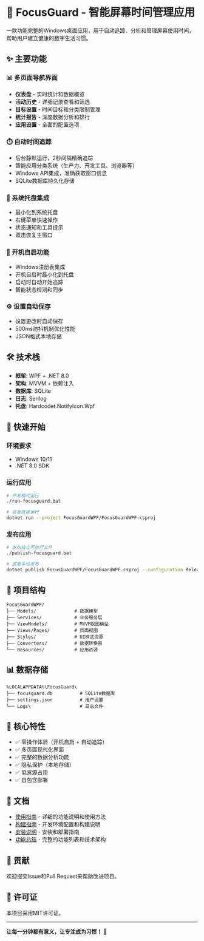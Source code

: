 # 🎯 FocusGuard - 智能屏幕时间管理应用

一款功能完整的Windows桌面应用，用于自动追踪、分析和管理屏幕使用时间，帮助用户建立健康的数字生活习惯。

## ✨ 主要功能

### 📊 多页面导航界面
- **仪表盘** - 实时统计和数据概览
- **活动历史** - 详细记录查看和筛选
- **目标设置** - 时间目标和分类限制管理
- **统计报告** - 深度数据分析和排行
- **应用设置** - 全面的配置选项

### ⏱️ 自动时间追踪
- 后台静默运行，2秒间隔精确追踪
- 智能应用分类系统（生产力、开发工具、浏览器等）
- Windows API集成，准确获取窗口信息
- SQLite数据库持久化存储

### 🔔 系统托盘集成
- 最小化到系统托盘
- 右键菜单快速操作
- 状态通知和工具提示
- 双击恢复主窗口

### 🚀 开机自启功能
- Windows注册表集成
- 开机自启时最小化到托盘
- 启动时自动开始追踪
- 智能状态检测和同步

### ⚙️ 设置自动保存
- 设置更改时自动保存
- 500ms防抖机制优化性能
- JSON格式本地存储

## 🛠️ 技术栈

- **框架**: WPF + .NET 8.0
- **架构**: MVVM + 依赖注入
- **数据库**: SQLite
- **日志**: Serilog
- **托盘**: Hardcodet.NotifyIcon.Wpf

## 🚀 快速开始

### 环境要求
- Windows 10/11
- .NET 8.0 SDK

### 运行应用
```bash
# 开发模式运行
./run-focusguard.bat

# 或者直接运行
dotnet run --project FocusGuardWPF/FocusGuardWPF.csproj
```

### 发布应用
```bash
# 发布独立可执行文件
./publish-focusguard.bat

# 或者手动发布
dotnet publish FocusGuardWPF/FocusGuardWPF.csproj --configuration Release --runtime win-x64 --self-contained true --output "publish\FocusGuard"
```

## 📁 项目结构

```
FocusGuardWPF/
├── Models/              # 数据模型
├── Services/            # 业务服务层
├── ViewModels/          # MVVM视图模型
├── Views/Pages/         # 页面视图
├── Styles/              # UI样式资源
├── Converters/          # 数据转换器
└── Resources/           # 应用资源
```

## 📊 数据存储

```
%LOCALAPPDATA%\FocusGuard\
├── focusguard.db          # SQLite数据库
├── settings.json          # 用户设置
└── Logs\                  # 日志文件
```

## 🎯 核心特性

- ✅ 零操作体验（开机自启 + 自动追踪）
- ✅ 多页面现代化界面
- ✅ 完整的数据分析功能
- ✅ 隐私保护（本地存储）
- ✅ 低资源占用
- ✅ 自包含部署

## 📖 文档

- [使用指南](USAGE_GUIDE.md) - 详细的功能说明和使用方法
- [构建指南](BUILD_GUIDE.md) - 开发环境配置和构建说明
- [安装说明](INSTALLATION.md) - 安装和部署指南
- [功能总结](FINAL_SUMMARY.md) - 完整的功能列表和技术架构

## 🤝 贡献

欢迎提交Issue和Pull Request来帮助改进项目。

## 📄 许可证

本项目采用MIT许可证。

---

**让每一分钟都有意义，让专注成为习惯！** 🎯